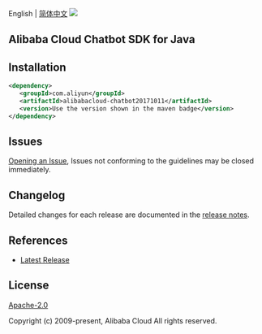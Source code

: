 English | [简体中文](README-CN.md)
![](https://aliyunsdk-pages.alicdn.com/icons/AlibabaCloud.svg)

## Alibaba Cloud Chatbot SDK for Java

## Installation

```xml
<dependency>
   <groupId>com.aliyun</groupId>
   <artifactId>alibabacloud-chatbot20171011</artifactId>
   <version>Use the version shown in the maven badge</version>
</dependency>
```

## Issues
[Opening an Issue](https://github.com/aliyun/alibabacloud-java-async-sdk/issues/new), Issues not conforming to the guidelines may be closed immediately.

## Changelog
Detailed changes for each release are documented in the [release notes](./ChangeLog.txt).

## References
* [Latest Release](https://github.com/aliyun/alibabacloud-async-java-sdk/)

## License
[Apache-2.0](http://www.apache.org/licenses/LICENSE-2.0)

Copyright (c) 2009-present, Alibaba Cloud All rights reserved.